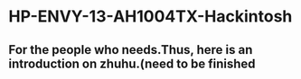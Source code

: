 # HP-ENVY-13-AH1004TX-Hackintosh
## For the people who needs.Thus, here is an introduction on zhuhu.(need to be finished
